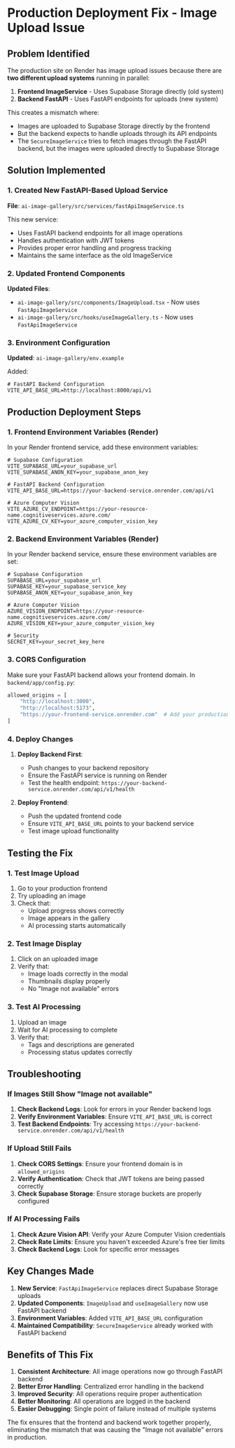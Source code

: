 # Production Deployment Fix - Image Upload Issue

## Problem Identified

The production site on Render has image upload issues because there are **two different upload systems** running in parallel:

1. **Frontend ImageService** - Uses Supabase Storage directly (old system)
2. **Backend FastAPI** - Uses FastAPI endpoints for uploads (new system)

This creates a mismatch where:
- Images are uploaded to Supabase Storage directly by the frontend
- But the backend expects to handle uploads through its API endpoints
- The `SecureImageService` tries to fetch images through the FastAPI backend, but the images were uploaded directly to Supabase Storage

## Solution Implemented

### 1. Created New FastAPI-Based Upload Service

**File**: `ai-image-gallery/src/services/fastApiImageService.ts`

This new service:
- Uses FastAPI backend endpoints for all image operations
- Handles authentication with JWT tokens
- Provides proper error handling and progress tracking
- Maintains the same interface as the old ImageService

### 2. Updated Frontend Components

**Updated Files**:
- `ai-image-gallery/src/components/ImageUpload.tsx` - Now uses `FastApiImageService`
- `ai-image-gallery/src/hooks/useImageGallery.ts` - Now uses `FastApiImageService`

### 3. Environment Configuration

**Updated**: `ai-image-gallery/env.example`

Added:
```env
# FastAPI Backend Configuration
VITE_API_BASE_URL=http://localhost:8000/api/v1
```

## Production Deployment Steps

### 1. Frontend Environment Variables (Render)

In your Render frontend service, add these environment variables:

```env
# Supabase Configuration
VITE_SUPABASE_URL=your_supabase_url
VITE_SUPABASE_ANON_KEY=your_supabase_anon_key

# FastAPI Backend Configuration
VITE_API_BASE_URL=https://your-backend-service.onrender.com/api/v1

# Azure Computer Vision
VITE_AZURE_CV_ENDPOINT=https://your-resource-name.cognitiveservices.azure.com/
VITE_AZURE_CV_KEY=your_azure_computer_vision_key
```

### 2. Backend Environment Variables (Render)

In your Render backend service, ensure these environment variables are set:

```env
# Supabase Configuration
SUPABASE_URL=your_supabase_url
SUPABASE_KEY=your_supabase_service_key
SUPABASE_ANON_KEY=your_supabase_anon_key

# Azure Computer Vision
AZURE_VISION_ENDPOINT=https://your-resource-name.cognitiveservices.azure.com/
AZURE_VISION_KEY=your_azure_computer_vision_key

# Security
SECRET_KEY=your_secret_key_here
```

### 3. CORS Configuration

Make sure your FastAPI backend allows your frontend domain. In `backend/app/config.py`:

```python
allowed_origins = [
    "http://localhost:3000", 
    "http://localhost:5173",
    "https://your-frontend-service.onrender.com"  # Add your production frontend URL
]
```

### 4. Deploy Changes

1. **Deploy Backend First**:
   - Push changes to your backend repository
   - Ensure the FastAPI service is running on Render
   - Test the health endpoint: `https://your-backend-service.onrender.com/api/v1/health`

2. **Deploy Frontend**:
   - Push the updated frontend code
   - Ensure `VITE_API_BASE_URL` points to your backend service
   - Test image upload functionality

## Testing the Fix

### 1. Test Image Upload

1. Go to your production frontend
2. Try uploading an image
3. Check that:
   - Upload progress shows correctly
   - Image appears in the gallery
   - AI processing starts automatically

### 2. Test Image Display

1. Click on an uploaded image
2. Verify that:
   - Image loads correctly in the modal
   - Thumbnails display properly
   - No "Image not available" errors

### 3. Test AI Processing

1. Upload an image
2. Wait for AI processing to complete
3. Verify that:
   - Tags and descriptions are generated
   - Processing status updates correctly

## Troubleshooting

### If Images Still Show "Image not available"

1. **Check Backend Logs**: Look for errors in your Render backend logs
2. **Verify Environment Variables**: Ensure `VITE_API_BASE_URL` is correct
3. **Test Backend Endpoints**: Try accessing `https://your-backend-service.onrender.com/api/v1/health`

### If Upload Still Fails

1. **Check CORS Settings**: Ensure your frontend domain is in `allowed_origins`
2. **Verify Authentication**: Check that JWT tokens are being passed correctly
3. **Check Supabase Storage**: Ensure storage buckets are properly configured

### If AI Processing Fails

1. **Check Azure Vision API**: Verify your Azure Computer Vision credentials
2. **Check Rate Limits**: Ensure you haven't exceeded Azure's free tier limits
3. **Check Backend Logs**: Look for specific error messages

## Key Changes Made

1. **New Service**: `FastApiImageService` replaces direct Supabase Storage uploads
2. **Updated Components**: `ImageUpload` and `useImageGallery` now use FastAPI backend
3. **Environment Variables**: Added `VITE_API_BASE_URL` configuration
4. **Maintained Compatibility**: `SecureImageService` already worked with FastAPI backend

## Benefits of This Fix

1. **Consistent Architecture**: All image operations now go through FastAPI backend
2. **Better Error Handling**: Centralized error handling in the backend
3. **Improved Security**: All operations require proper authentication
4. **Better Monitoring**: All operations are logged in the backend
5. **Easier Debugging**: Single point of failure instead of multiple systems

The fix ensures that the frontend and backend work together properly, eliminating the mismatch that was causing the "Image not available" errors in production.
